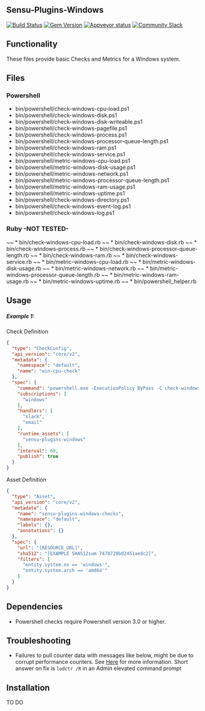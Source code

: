 ## Sensu-Plugins-Windows

[![Build Status](https://travis-ci.org/sensu-plugins/sensu-plugins-windows.svg?branch=master)](https://travis-ci.org/sensu-plugins/sensu-plugins-windows)
[![Gem Version](https://badge.fury.io/rb/sensu-plugins-windows.svg)](http://badge.fury.io/rb/sensu-plugins-windows)
[![Appveyor status](https://ci.appveyor.com/api/projects/status/j6cg9tmxs6ivscrd/branch/master?svg=true)](https://ci.appveyor.com/project/majormoses/sensu-plugins-windows/branch/master)
[![Community Slack](https://slack.sensu.io/badge.svg)](https://slack.sensu.io/badge)

## Functionality

These files provide basic Checks and Metrics for a Windows system.

## Files

### Powershell

 * bin/powershell/check-windows-cpu-load.ps1
 * bin/powershell/check-windows-disk.ps1
 * bin/powershell/check-windows-disk-writeable.ps1
 * bin/powershell/check-windows-pagefile.ps1
 * bin/powershell/check-windows-process.ps1
 * bin/powershell/check-windows-processor-queue-length.ps1
 * bin/powershell/check-windows-ram.ps1
 * bin/powershell/check-windows-service.ps1
 * bin/powershell/metric-windows-cpu-load.ps1
 * bin/powershell/metric-windows-disk-usage.ps1
 * bin/powershell/metric-windows-network.ps1
 * bin/powershell/metric-windows-processor-queue-length.ps1
 * bin/powershell/metric-windows-ram-usage.ps1
 * bin/powershell/metric-windows-uptime.ps1
 * bin/powershell/check-windows-directory.ps1
 * bin/powershell/check-windows-event-log.ps1
 * bin/powershell/check-windows-log.ps1

### Ruby -NOT TESTED-

~~ * bin/check-windows-cpu-load.rb
~~ * bin/check-windows-disk.rb
~~ * bin/check-windows-process.rb
~~ * bin/check-windows-processor-queue-length.rb
~~ * bin/check-windows-ram.rb
~~ * bin/check-windows-service.rb
~~ * bin/metric-windows-cpu-load.rb
~~ * bin/metric-windows-disk-usage.rb
~~ * bin/metric-windows-network.rb
~~ * bin/metric-windows-processor-queue-length.rb
~~ * bin/metric-windows-ram-usage.rb
~~ * bin/metric-windows-uptime.rb
~~ * bin/powershell_helper.rb


## Usage

##### Example 1:

Check Definition

```json
{
  "type": "CheckConfig",
  "api_version": "core/v2",
  "metadata": {
    "namespace": "default",
    "name": "win-cpu-check"
  },
  "spec": {
    "command": "powershell.exe -ExecutionPolicy ByPass -C check-windows-cpu-load.ps1 90 95",
    "subscriptions": [
      "windows"
    ],
    "handlers": [
      "slack",
      "email"
    ],
    "runtime_assets": [
      "sensu-plugins-windows"
    ],
    "interval": 60,
    "publish": true
  }
}
```

Asset Definition

```json
{
  "type": "Asset",
  "api_version": "core/v2",
  "metadata": {
    "name": "sensu-plugins-windows-checks",
    "namespace": "default",
    "labels": {},
    "annotations": {}
  },
  "spec": {
    "url": "[RESOURCE_URL]",
    "sha512": "[EXAMPLE SHA512sum 7478720b02451aedc2]",
    "filters": [
      "entity.system.os == 'windows'",
      "entity.system.arch == 'amd64'"
    ]
  }
}
```

## Dependencies
 * Powershell checks require Powershell version 3.0 or higher.

## Troubleshooting
* Failures to pull counter data with messages like below, might be due to corrupt performance counters. See [Here](https://support.microsoft.com/en-us/help/2554336/how-to-manually-rebuild-performance-counters-for-windows-server-2008-6) for more information.  Short answer on fix is `lodctr /R` in an Admin elevated command prompt

## Installation

TO DO
